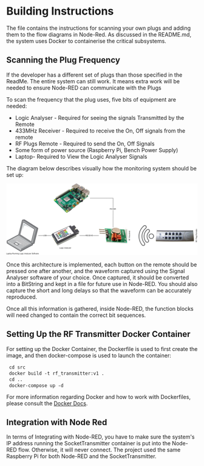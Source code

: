 # Building Instructions

The file contains the instructions for scanning your own plugs and adding them to the flow diagrams in Node-Red.
As discussed in the README.md, the system uses Docker to containerise the critical subsystems.

## Scanning the Plug Frequency

If the developer has a different set of plugs than those specified in the ReadMe. The entire system can still work.
It means extra work will be needed to ensure Node-RED can communicate with the Plugs

To scan the frequency that the plug uses, five bits of equipment are needed:

- Logic Analyser - Required for seeing the signals Transmitted by the Remote
- 433MHz Receiver - Required to receive the On, Off signals from the remote
- RF Plugs Remote - Required to send the On, Off Signals
- Some form of power source (Raspberry Pi, Bench Power Supply)
- Laptop- Required to View the Logic Analyser Signals

The diagram below describes visually how the monitoring system should be set up:

![Scanning System Diagram](docs/Scanning%20System%20Diagram.png)

Once this architecture is implemented, each button on the remote should be pressed one after another, and the waveform captured using the Signal Analyser software of your choice. Once captured, it should be converted into a BitString and kept in a file for future use in Node-RED. You should also capture the short and long delays so that the waveform can be accurately reproduced.

Once all this information is gathered, inside Node-RED, the function blocks will need changed to contain the correct bit sequences.

## Setting Up the RF Transmitter Docker Container

For setting up the Docker Container, the Dockerfile is used to first create the image, and then docker-compose is used to launch the container:

```console
 cd src
 docker build -t rf_transmitter:v1 .
 cd ..
 docker-compose up -d
```

For more information regarding Docker and how to work with Dockerfiles, please consult the
[Docker Docs](https://docs.docker.com/).

## Integration with Node Red

In terms of Integrating with Node-RED, you have to make sure the system's IP address running the SocketTransmitter container is put into the Node-RED flow. Otherwise, it will never connect. The project used the same Raspberry Pi for both Node-RED and the SocketTransmitter.

